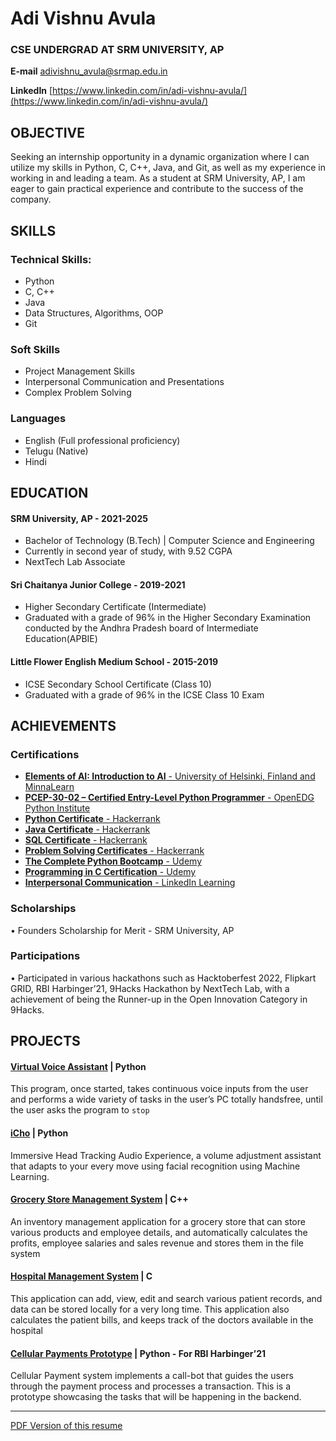 # Adi Vishnu Avula
### CSE UNDERGRAD AT SRM UNIVERSITY, AP 

**E-mail** [adivishnu_avula@srmap.edu.in](mailto:adivishnu_avula@srmap.edu.in)

**LinkedIn** [https://www.linkedin.com/in/adi-vishnu-avula/](https://www.linkedin.com/in/adi-vishnu-avula/)

## OBJECTIVE
Seeking an internship opportunity in a dynamic organization where I can utilize my skills in Python, C, C++, Java, and Git, as well as my experience in working in and leading a team. As a student at SRM University, AP, I am eager to gain practical experience and contribute to the success of the company.

## SKILLS
### Technical Skills:
- Python
- C, C++
- Java
- Data Structures, Algorithms, OOP
- Git

### Soft Skills 
- Project Management Skills
- Interpersonal Communication and Presentations
- Complex Problem Solving

### Languages 
- English (Full professional proficiency)
- Telugu (Native)
- Hindi

## EDUCATION

#### SRM University, AP  - 2021-2025
- Bachelor of Technology (B.Tech) | Computer Science and Engineering
- Currently in second year of study, with 9.52 CGPA
- NextTech Lab Associate

#### Sri Chaitanya Junior College - 2019-2021
- Higher Secondary Certificate (Intermediate)
- Graduated with a grade of 96% in the Higher Secondary Examination conducted by the Andhra Pradesh board of Intermediate Education(APBIE)


#### Little Flower English Medium School  - 2015-2019
- ICSE Secondary School Certificate (Class 10)
- Graduated with a grade of 96% in the ICSE Class 10 Exam

## ACHIEVEMENTS
### Certifications 
- [**Elements of AI: Introduction to AI** - University of Helsinki, Finland and MinnaLearn](https://certificates.mooc.fi/validate/ue79nyk2jnh)
- [**PCEP-30-02 – Certified Entry-Level Python Programmer** - OpenEDG Python Institute](https://verify.openedg.org/?id=eX2N.0UOP.CyXV)
- [**Python Certificate** - Hackerrank](https://www.hackerrank.com/certificates/fb9a530c2733)
- [**Java Certificate** - Hackerrank](https://www.hackerrank.com/certificates/08426009f566)
- [**SQL Certificate** - Hackerrank](https://www.hackerrank.com/certificates/043425698404)
- [**Problem Solving Certificates** - Hackerrank](https://www.hackerrank.com/certificates/c61940e7552d)
- [**The Complete Python Bootcamp** - Udemy](https://www.udemy.com/certificate/UC-5a3b3d3d-0cf2-4a5a-8ebd-5956d0f5ea67/)
- [**Programming in C Certification** - Udemy](https://www.udemy.com/certificate/UC-0e344dcb-cc70-42bc-9a4a-a056c56b8bf8/)
- [**Interpersonal Communication** - LinkedIn Learning](https://www.linkedin.com/learning/certificates/ee14f78948ccf08ee73d7675c5c500eef0d98cb037044319e1e152c87c1ecd5d?lipi=urn%3Ali%3Apage%3Ad_flagship3_profile_view_base_certifications_details%3B4TPP4jvASKKYuiNL9d%2BS9Q%3D%3D)

### Scholarships 
• Founders Scholarship for Merit - SRM University, AP

### Participations 
• Participated in various hackathons such as Hacktoberfest 2022, Flipkart GRID, RBI Harbinger’21, 9Hacks Hackathon by NextTech Lab, with a achievement of being the Runner-up in the Open Innovation Category in 9Hacks.

## PROJECTS
#### [**Virtual Voice Assistant**](https://github.com/adivishnu-a/Voice-Assistant) | Python
This program, once started, takes continuous voice inputs from the user and performs a wide variety of tasks in the user’s PC totally handsfree, until the user asks the program to `stop`

#### [**iCho**](https://github.com/adivishnu-a/icho) | Python
Immersive Head Tracking Audio Experience, a volume adjustment assistant that adapts to your every move using facial recognition using Machine Learning.

#### [**Grocery Store Management System**](https://github.com/adivishnu-a/Grocery-Store-Management-System) | C++
An inventory management application for a grocery store that can store various products and employee details, and automatically calculates the profits, employee salaries and sales revenue and stores them in the file system

#### [**Hospital Management System**](https://github.com/adivishnu-a/Hospital-Management-System) | C
This application can add, view, edit and search various patient records, and data can be stored locally for a very long time. This application also calculates the patient bills, and keeps track of the doctors available in the hospital

#### [**Cellular Payments Prototype**](https://github.com/adivishnu-a/HaRBInger21) | Python - For RBI Harbinger’21
Cellular Payment system implements a call-bot that guides the users through the payment process and processes a transaction. This is a prototype showcasing the tasks that will be happening in the backend.

---

[PDF Version of this resume](https://github.com/adivishnu-a/git-cv/files/11008311/Adi_Vishnu_Avula___Resume.pdf)
